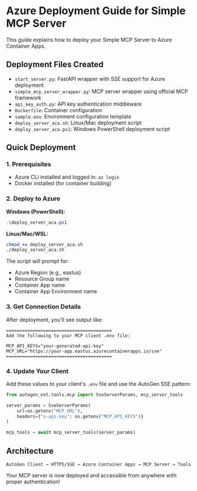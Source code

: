 # Azure Deployment Guide for Simple MCP Server

This guide explains how to deploy your Simple MCP Server to Azure Container Apps.

## Deployment Files Created

- `start_server.py`: FastAPI wrapper with SSE support for Azure deployment
- `simple_mcp_server_wrapper.py`: MCP server wrapper using official MCP framework
- `api_key_auth.py`: API key authentication middleware
- `Dockerfile`: Container configuration
- `sample.env`: Environment configuration template
- `deploy_server_aca.sh`: Linux/Mac deployment script
- `deploy_server_aca.ps1`: Windows PowerShell deployment script

## Quick Deployment

### 1. Prerequisites
- Azure CLI installed and logged in: `az login`
- Docker installed (for container building)

### 2. Deploy to Azure

**Windows (PowerShell):**
```powershell
.\deploy_server_aca.ps1
```

**Linux/Mac/WSL:**
```bash
chmod +x deploy_server_aca.sh
./deploy_server_aca.sh
```

The script will prompt for:
- Azure Region (e.g., eastus)
- Resource Group name
- Container App name  
- Container App Environment name

### 3. Get Connection Details

After deployment, you'll see output like:
```
========================================
Add the following to your MCP client .env file:

MCP_API_KEYS="your-generated-api-key"
MCP_URL="https://your-app.eastus.azurecontainerapps.io/sse"
========================================
```

### 4. Update Your Client

Add these values to your client's `.env` file and use the AutoGen SSE pattern:

```python
from autogen_ext.tools.mcp import SseServerParams, mcp_server_tools

server_params = SseServerParams(
    url=os.getenv("MCP_URL"),
    headers={"x-api-key": os.getenv("MCP_API_KEYS")}
)

mcp_tools = await mcp_server_tools(server_params)
```

## Architecture

```
AutoGen Client → HTTPS/SSE → Azure Container Apps → MCP Server → Tools
```

Your MCP server is now deployed and accessible from anywhere with proper authentication!
